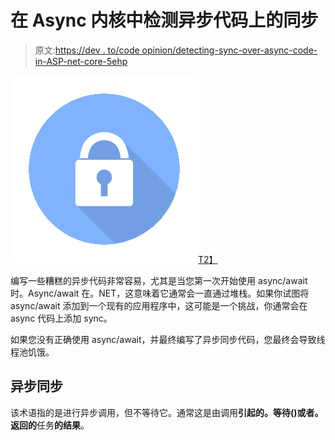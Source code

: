 # 在 Async 内核中检测异步代码上的同步

> 原文:[https://dev . to/code opinion/detecting-sync-over-async-code-in-ASP-net-core-5ehp](https://dev.to/codeopinion/detecting-sync-over-async-code-in-asp-net-core-5ehp)

[![Sync over Async](img/a1e0a0652bdd6272a6724b339d409b4e.png)T2】](https://res.cloudinary.com/practicaldev/image/fetch/s--vKl6G4MA--/c_limit%2Cf_auto%2Cfl_progressive%2Cq_auto%2Cw_880/https://codeopinion.com/wp-content/uploads/2019/09/lock-300x300.png)

编写一些糟糕的异步代码非常容易，尤其是当您第一次开始使用 async/await 时。Async/await 在。NET，这意味着它通常会一直通过堆栈。如果你试图将 async/await 添加到一个现有的应用程序中，这可能是一个挑战，你通常会在 async 代码上添加 sync。

如果您没有正确使用 async/await，并最终编写了异步同步代码，您最终会导致线程池饥饿。

## [](#sync-over-async)异步同步

该术语指的是进行异步调用，但不等待它。通常这是由调用**引起的。等待()**或者**。返回的**任务**的结果**。